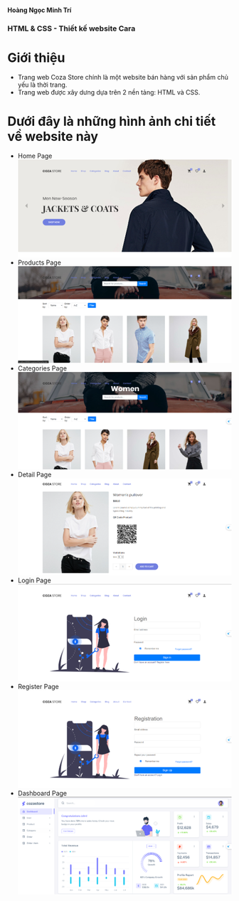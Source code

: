 #### Hoàng Ngọc Minh Trí
 ### HTML & CSS - Thiết kế website Cara
 # Giới thiệu
 - Trang web Coza Store chính là một website bán hàng với sản phẩm chủ yếu là thời trang.
 - Trang web được xây dưng dựa trên 2 nền tảng: HTML và CSS.
# Dưới đây là những hình ảnh chi tiết về website này
- Home Page
![example](./images/home.png)
- Products Page
![example](./images/products.png)
- Categories Page
![example](./images/categories.png)
- Detail Page
![example](./images/detail.png)
- Login Page
![example](./images/login.png)
- Register Page
![example](./images/register.png)
- Dashboard Page
![example](./images/dashboard.png)
